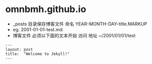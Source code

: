 # omnbmh.github.io

- _posts 目录保存博客文件 命名 YEAR-MONTH-DAY-title.MARKUP
- eg. 2001-01-01-test.md
- 博客文件 必须以下面的文本开始 访问 地址 ~/2001/01/01/test
```
---
layout: post
title:  "Welcome to Jekyll!"
---
```
